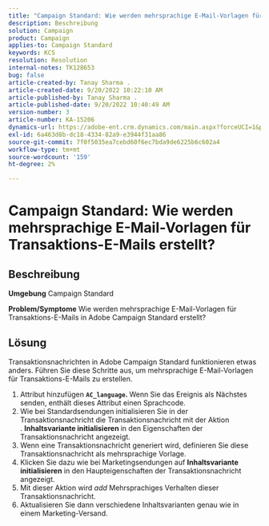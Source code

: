 ```yaml
---
title: "Campaign Standard: Wie werden mehrsprachige E-Mail-Vorlagen für Transaktions-E-Mails erstellt?"
description: Beschreibung
solution: Campaign
product: Campaign
applies-to: Campaign Standard
keywords: KCS
resolution: Resolution
internal-notes: TK128653
bug: false
article-created-by: Tanay Sharma .
article-created-date: 9/20/2022 10:22:10 AM
article-published-by: Tanay Sharma .
article-published-date: 9/20/2022 10:40:49 AM
version-number: 3
article-number: KA-15206
dynamics-url: https://adobe-ent.crm.dynamics.com/main.aspx?forceUCI=1&pagetype=entityrecord&etn=knowledgearticle&id=da09ec12-ce38-ed11-9db1-002248086735
exl-id: 6a463d8b-dc18-4334-82a9-e3944f31aa86
source-git-commit: 7f0f5035ea7cebd60f6ec7bda9de6225b6c602a4
workflow-type: tm+mt
source-wordcount: '159'
ht-degree: 2%

---
```


# Campaign Standard: Wie werden mehrsprachige E-Mail-Vorlagen für Transaktions-E-Mails erstellt?

## Beschreibung

<b>Umgebung</b>
Campaign Standard


<b>Problem/Symptome</b>
Wie werden mehrsprachige E-Mail-Vorlagen für Transaktions-E-Mails in Adobe Campaign Standard erstellt?


## Lösung




Transaktionsnachrichten in Adobe Campaign Standard funktionieren etwas anders. Führen Sie diese Schritte aus, um mehrsprachige E-Mail-Vorlagen für Transaktions-E-Mails zu erstellen.



1. Attribut hinzufügen <b>`AC_language`. </b>Wenn Sie das Ereignis als Nächstes senden, enthält dieses Attribut einen Sprachcode.
2. Wie bei Standardsendungen initialisieren Sie in der Transaktionsnachricht die Transaktionsnachricht mit der Aktion . <b>Inhaltsvariante initialisieren </b>in den Eigenschaften der Transaktionsnachricht angezeigt.
3. Wenn eine Transaktionsnachricht generiert wird, definieren Sie diese Transaktionsnachricht als mehrsprachige Vorlage.
4. Klicken Sie dazu wie bei Marketingsendungen auf <b>Inhaltsvariante initialisieren</b> in den Haupteigenschaften der Transaktionsnachricht angezeigt.
5. Mit dieser Aktion wird *add* Mehrsprachiges Verhalten dieser Transaktionsnachricht.
6. Aktualisieren Sie dann verschiedene Inhaltsvarianten genau wie in einem Marketing-Versand.
